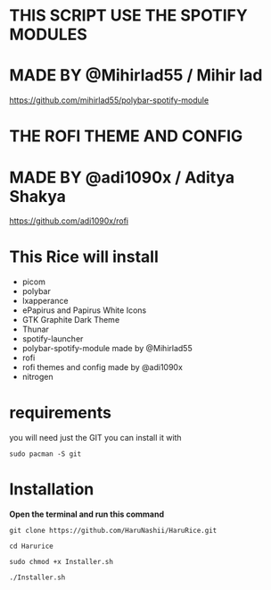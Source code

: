 # THIS SCRIPT USE THE SPOTIFY MODULES 
# MADE BY @Mihirlad55 / Mihir lad

https://github.com/mihirlad55/polybar-spotify-module

# THE ROFI THEME AND CONFIG 
# MADE BY @adi1090x / Aditya Shakya

https://github.com/adi1090x/rofi


# This Rice will install

- picom
- polybar
- lxapperance
- ePapirus and Papirus White Icons
- GTK Graphite Dark Theme
- Thunar
- spotify-launcher
- polybar-spotify-module made by @Mihirlad55
- rofi
- rofi themes and config made by @adi1090x
- nitrogen

# requirements

you will need just the GIT
you can install it with

```sudo pacman -S git```




# Installation

**Open the terminal and run this command**


```git clone https://github.com/HaruNashii/HaruRice.git```

```cd Harurice```

```sudo chmod +x Installer.sh```

```./Installer.sh```


